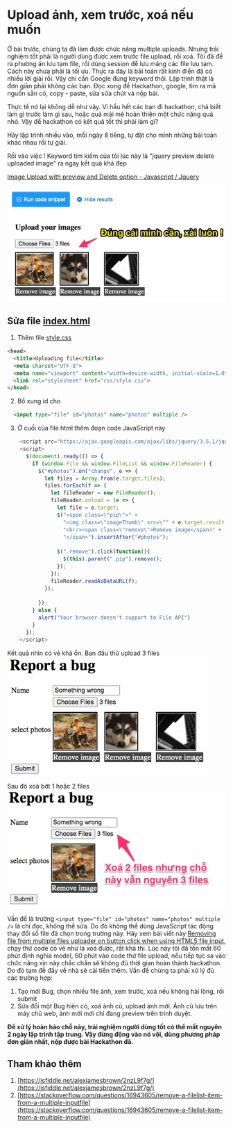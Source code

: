 # Upload ảnh, xem trước, xoá nếu muốn

Ở bài trước, chúng ta đã làm được chức năng multiple uploads. Nhưng trải nghiệm tốt phải là người dùng được xem trước file upload, rồi xoá. Tôi đã đề ra phương án lưu tạm file, rồi dùng session để lưu mảng các file lưu tạm. Cách này chưa phải là tối ưu. Thực ra đây là bài toán rất kinh điển đã có nhiều lời giải rồi. Vậy chỉ cần Google đúng keyword thôi. Lập trình thật là đơn giản phải không các bạn. Đọc xong đề Hackathon, google, tìm ra mã nguồn sẵn có, copy - paste, sửa sửa chút và nộp bài.

Thực tế nó lại không dễ như vậy. Vì hầu hết các bạn đi hackathon, chả biết làm gì trước làm gì sau, hoặc quá mải mê hoản thiện một chức năng quá nhỏ. Vậy để hackathon có kết quả tốt thì phải làm gì?

Hãy lập trình nhiều vào, mỗi ngày 8 tiếng, tự đặt cho mình những bài toán khác nhau rồi tự giải.

Rồi vào việc ! Keyword tìm kiếm của tôi lúc này là "jquery preview delete uploaded image" ra ngay kết quả khá đẹp

[Image Upload with preview and Delete option - Javascript / Jquery](https://stackoverflow.com/questions/37205438/image-upload-with-preview-and-delete-option-javascript-jquery)

![](images/upload_preview_delete.jpg)

## Sửa file [index.html](src/main/resources/templates/index.html)

1. Thêm file [style.css](src/main/resources/static/css/style.css)
  ```html
  <head>
    <title>Uploading file</title>
    <meta charset="UTF-8">
    <meta name="viewport" content="width=device-width, initial-scale=1.0">
    <link rel="stylesheet" href="css/style.css">
  </head>
  ```
2. Bổ xung id cho 
```html
  <input type="file" id="photos" name="photos" multiple />
```
3. Ở cuối của file html thêm đoạn code JavaScript này
```javascript
    <script src="https://ajax.googleapis.com/ajax/libs/jquery/3.5.1/jquery.min.js"></script>
    <script>
      $(document).ready(() => {
        if (window.File && window.FileList && window.FileReader) {
          $("#photos").on("change", e => {
            let files = Array.from(e.target.files);
            files.forEach(f => {
              let fileReader = new FileReader();
              fileReader.onload = (e => {
                let file = e.target;
                $("<span class=\"pip\">" +
                  "<img class=\"imageThumb\" src=\"" + e.target.result + "\" title=\"" + file.name + "\"/>" +
                  "<br/><span class=\"remove\">Remove image</span>" +
                  "</span>").insertAfter("#photos");

                $(".remove").click(function(){
                  $(this).parent(".pip").remove();
                });
              });
              fileReader.readAsDataURL(f);
            });

          });
        } else {
          alert("Your browser doesn't support to File API")
        }
      });
    </script>
```

Kết quả nhìn có vẻ khả ổn. Ban đầu thử upload 3 files
![](images/upload3files.jpg)

Sau đó xoá bớt 1 hoặc 2 files
![](images/cannot_delete_input_files.jpg)

Vấn đề là trường ```<input type="file" id="photos" name="photos" multiple />``` là chỉ đọc, không thể sửa. Do đó không thể dùng JavaScript tác động thay đổi số file đã chọn trong trường này. Hãy xem bài viết này [Removing file from multiple files uploader on button click when using HTML5 file input](https://stackoverflow.com/questions/32062876/removing-file-from-multiple-files-uploader-on-button-click-when-using-html5-file), chạy thử code có vẻ như là xoá được, rất khả thi. Lúc này tôi đã tốn mất 60 phút định nghĩa model, 60 phút vào code thử file upload, nếu tiếp tục sa vào chức năng xịn này chắc chắn sẽ không đủ thời gian hoàn thành hackathon. Do đó tạm để đấy về nhà sẽ cải tiến thêm. Vấn đề chúng ta phải xử lý đủ các trường hợp:

1. Tạo mới Bug, chọn nhiều file ảnh, xem trước, xoá nếu không hài lòng, rồi submit
2. Sửa đổi một Bug hiện có, xoá ảnh cũ, upload ảnh mới. Ảnh cũ lưu trên máy chủ web, ảnh mới mới chỉ đang preview trên trình duyệt.

**Để xử lý hoàn hảo chỗ này, trải nghiệm người dùng tốt có thể mất nguyên 2 ngày lập trình tập trung. Vậy đừng động vào nó vội, dùng phương pháp đơn giản nhất, nộp được bài Hackathon đã.**


## Tham khảo thêm
1. [https://jsfiddle.net/alexjamesbrown/2nzL9f7g/](https://jsfiddle.net/alexjamesbrown/2nzL9f7g/)
2. [https://stackoverflow.com/questions/16943605/remove-a-filelist-item-from-a-multiple-inputfile](https://stackoverflow.com/questions/16943605/remove-a-filelist-item-from-a-multiple-inputfile)